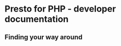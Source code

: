 Presto for PHP - developer documentation
========================================


Finding your way around
-----------------------



